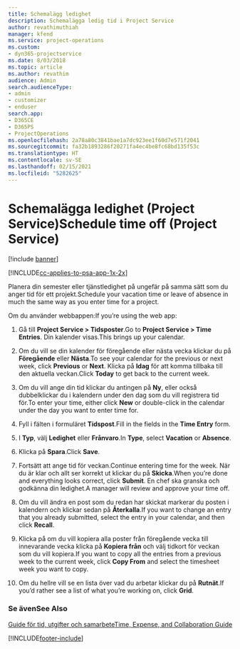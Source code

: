 ```yaml
---
title: Schemalägg ledighet
description: Schemalägga ledig tid i Project Service
author: revathimuthiah
manager: kfend
ms.service: project-operations
ms.custom:
- dyn365-projectservice
ms.date: 8/03/2018
ms.topic: article
ms.author: revathim
audience: Admin
search.audienceType:
- admin
- customizer
- enduser
search.app:
- D365CE
- D365PS
- ProjectOperations
ms.openlocfilehash: 2a78a80c3841bae1a7dc923ee1f60d7e571f2041
ms.sourcegitcommit: fa32b1893286f20271fa4ec4be8fc68bd135f53c
ms.translationtype: HT
ms.contentlocale: sv-SE
ms.lasthandoff: 02/15/2021
ms.locfileid: "5282625"
---
```

# <a name="schedule-time-off-project-service"></a><span data-ttu-id="cb964-103">Schemalägga ledighet (Project Service)</span><span class="sxs-lookup"><span data-stu-id="cb964-103">Schedule time off (Project Service)</span></span>

[!include [banner](../includes/psa-now-project-operations.md)]

[!INCLUDE[cc-applies-to-psa-app-1x-2x](../includes/cc-applies-to-psa-app-1x-2x.md)]

<span data-ttu-id="cb964-104">Planera din semester eller tjänstledighet på ungefär på samma sätt som du anger tid för ett projekt.</span><span class="sxs-lookup"><span data-stu-id="cb964-104">Schedule your vacation time or leave of absence in much the same way as you enter time for a project.</span></span>  
  
 <span data-ttu-id="cb964-105">Om du använder webbappen:</span><span class="sxs-lookup"><span data-stu-id="cb964-105">If you’re using the web app:</span></span>  
  
1.  <span data-ttu-id="cb964-106">Gå till **Project Service > Tidsposter**.</span><span class="sxs-lookup"><span data-stu-id="cb964-106">Go to **Project Service > Time Entries**.</span></span> <span data-ttu-id="cb964-107">Din kalender visas.</span><span class="sxs-lookup"><span data-stu-id="cb964-107">This brings up your calendar.</span></span>  
  
2.  <span data-ttu-id="cb964-108">Om du vill se din kalender för föregående eller nästa vecka klickar du på **Föregående** eller **Nästa**.</span><span class="sxs-lookup"><span data-stu-id="cb964-108">To see your calendar for the previous or next week, click **Previous** or **Next**.</span></span> <span data-ttu-id="cb964-109">Klicka på **Idag** för att komma tillbaka till den aktuella veckan.</span><span class="sxs-lookup"><span data-stu-id="cb964-109">Click **Today** to get back to the current week.</span></span>  
  
3.  <span data-ttu-id="cb964-110">Om du vill ange din tid klickar du antingen på **Ny**, eller också dubbelklickar du i kalendern under den dag som du vill registrera tid för.</span><span class="sxs-lookup"><span data-stu-id="cb964-110">To enter your time, either click **New** or double-click in the calendar under the day you want to enter time for.</span></span>  
  
4.  <span data-ttu-id="cb964-111">Fyll i fälten i formuläret **Tidspost**.</span><span class="sxs-lookup"><span data-stu-id="cb964-111">Fill in the fields in the **Time Entry** form.</span></span>  
  
5.  <span data-ttu-id="cb964-112">I **Typ**, välj **Ledighet** eller **Frånvaro**.</span><span class="sxs-lookup"><span data-stu-id="cb964-112">In **Type**, select **Vacation** or **Absence**.</span></span>  
  
6.  <span data-ttu-id="cb964-113">Klicka på **Spara**.</span><span class="sxs-lookup"><span data-stu-id="cb964-113">Click **Save**.</span></span>  
  
7.  <span data-ttu-id="cb964-114">Fortsätt att ange tid för veckan.</span><span class="sxs-lookup"><span data-stu-id="cb964-114">Continue entering time for the week.</span></span> <span data-ttu-id="cb964-115">När du är klar och allt ser korrekt ut klickar du på **Skicka**.</span><span class="sxs-lookup"><span data-stu-id="cb964-115">When you’re done and everything looks correct, click **Submit**.</span></span> <span data-ttu-id="cb964-116">En chef ska granska och godkänna din ledighet.</span><span class="sxs-lookup"><span data-stu-id="cb964-116">A manager will review and approve your time off.</span></span>  
  
8.  <span data-ttu-id="cb964-117">Om du vill ändra en post som du redan har skickat markerar du posten i kalendern och klickar sedan på **Återkalla**.</span><span class="sxs-lookup"><span data-stu-id="cb964-117">If you want to change an entry that you already submitted, select the entry in your calendar, and then click **Recall**.</span></span>  
  
9. <span data-ttu-id="cb964-118">Klicka på om du vill kopiera alla poster från föregående vecka till innevarande vecka klicka på **Kopiera från** och välj tidkort för veckan som du vill kopiera.</span><span class="sxs-lookup"><span data-stu-id="cb964-118">If you want to copy all the entries from a previous week to the current week, click **Copy From** and select the timesheet week you want to copy.</span></span>  
  
10. <span data-ttu-id="cb964-119">Om du hellre vill se en lista över vad du arbetar klickar du på **Rutnät**.</span><span class="sxs-lookup"><span data-stu-id="cb964-119">If you’d rather see a list of what you’re working on, click **Grid**.</span></span>  
  
### <a name="see-also"></a><span data-ttu-id="cb964-120">Se även</span><span class="sxs-lookup"><span data-stu-id="cb964-120">See Also</span></span>  
 [<span data-ttu-id="cb964-121">Guide för tid, utgifter och samarbete</span><span class="sxs-lookup"><span data-stu-id="cb964-121">Time, Expense, and Collaboration Guide</span></span>](../psa/time-expense-collaboration-guide.md)


[!INCLUDE[footer-include](../includes/footer-banner.md)]